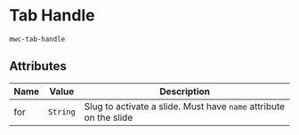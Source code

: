 <script setup>
    import { ref, onMounted } from 'vue'
    import Preview from '../components/Preview.vue'
</script>

# Tab Handle
`mwc-tab-handle`

## Attributes
| Name | Value | Description |
| --- | --- | --- |
| for | `String` | Slug to activate a slide. Must have `name` attribute on the slide |